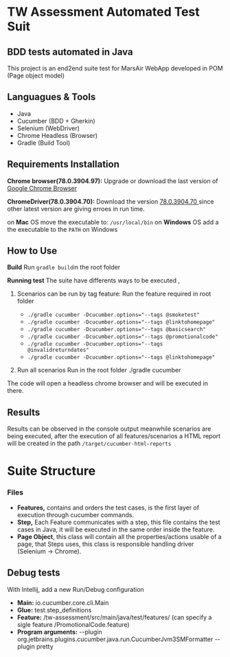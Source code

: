 # TW Assessment Automated Test Suit

## BDD tests automated in Java 
This project is an end2end suite test for MarsAir WebApp developed in POM (Page object model) 

##  Languagues & Tools

 - Java
 - Cucumber (BDD + Gherkin)
 - Selenium (WebDriver)
 - Chrome Headless (Browser)
 - Gradle (Build Tool)

## Requirements Installation

**Chrome browser(78.0.3904.97):** Upgrade or download the last version of [Google Chrome Browser](https://www.google.com/chrome/)

**ChromeDriver(78.0.3904.70):** Download the version [78.0.3904.70 ](https://chromedriver.storage.googleapis.com/index.html?path=78.0.3904.70/) since other latest version are giving erroes in run time.

on **Mac** OS move the executable to: `/usr/local/bin`
on **Windows** OS  add a the executable to the `PATH` on Windows  


## How to Use
**Build**
Run `gradle build`in the root folder

**Running test**
The suite have differents ways to be executed , 
    
1. Scenarios can be run by tag feature:
 Run the feature required in root folder 
    - `./gradle cucumber -Dcucumber.options="--tags @smoketest"`
    - `./gradle cucumber -Dcucumber.options="--tags @linktohomepage"`
    - `./gradle cucumber -Dcucumber.options="--tags @basicsearch"`
    - `./gradle cucumber -Dcucumber.options="--tags @promotionalcode"`
    - `./gradle cucumber -Dcucumber.options="--tags @invalidreturndates"`
    - `./gradle cucumber -Dcucumber.options="--tags @linktohomepage"`

 2. Run all scenarios
 Run in the root folder 
 ./gradle cucumber

The code will open a headless chrome browser and will be executed in there.
 
## Results

Results can be observed in the console output meanwhile scenarios are being executed, after the execution of all features/scenarios a HTML report will be created in the path `/target/cucumber-html-reports`  


# Suite Structure
### Files

 - **Features,** contains and orders the test cases, is the first layer of execution through cucumber commands.
 - **Step,** Each Feature communicates with a step, this file contains the test cases in Java, it will be executed in the same order inside the feature.
 - **Page Object**, this class will contain all the properties/actions usable of a page, that Steps uses, this class is responsible handling driver (Selenium -> Chrome).
 
 
## Debug tests

With Intellij, add a new Run/Debug configuration

 - **Main:** io.cucumber.core.cli.Main
 - **Glue:** test.step_definitions
 - **Feature:** /tw-assessment/src/main/java/test/features/ (can specify a sigle feature /PromotionalCode.feature) 
 - **Program arguments:** --plugin org.jetbrains.plugins.cucumber.java.run.CucumberJvm3SMFormatter --plugin pretty


